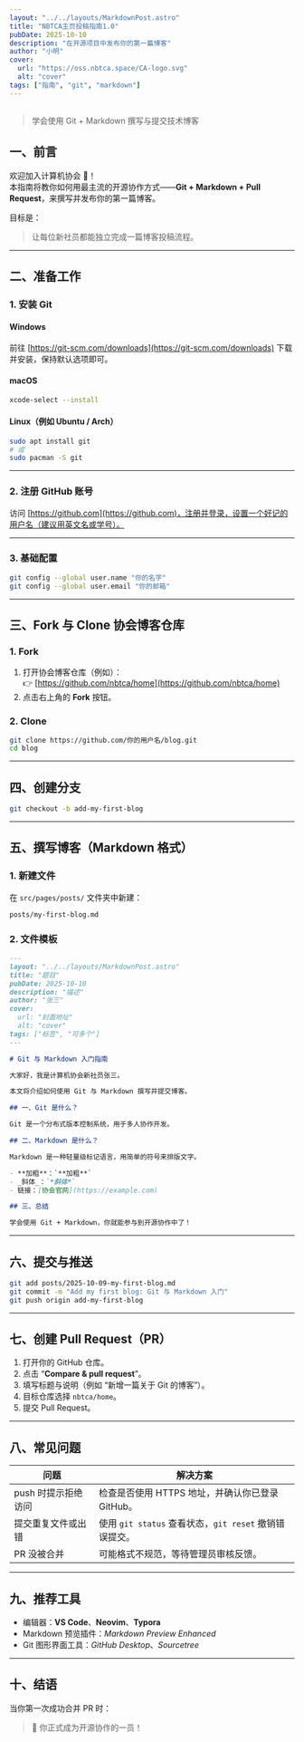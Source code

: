 ```yaml
---
layout: "../../layouts/MarkdownPost.astro"
title: "NBTCA主页投稿指南1.0"
pubDate: 2025-10-10
description: "在开源项目中发布你的第一篇博客"
author: "小明"
cover:
  url: "https://oss.nbtca.space/CA-logo.svg"
  alt: "cover"
tags: ["指南", "git", "markdown"]
---
```


<!-- markdownlint-disable-next-line MD022 -->
##
> 学会使用 Git + Markdown 撰写与提交技术博客

## 一、前言

欢迎加入计算机协会 🎉！  
本指南将教你如何用最主流的开源协作方式——**Git + Markdown + Pull Request**，来撰写并发布你的第一篇博客。

目标是：

> 让每位新社员都能独立完成一篇博客投稿流程。

---

## 二、准备工作

### 1. 安装 Git

#### Windows

前往 [https://git-scm.com/downloads](https://git-scm.com/downloads) 下载并安装，保持默认选项即可。

#### macOS

```bash
xcode-select --install
```

#### Linux（例如 Ubuntu / Arch）

```bash
sudo apt install git
# 或
sudo pacman -S git
```

---

### 2. 注册 GitHub 账号

访问 [https://github.com](https://github.com)，注册并登录，设置一个好记的用户名（建议用英文名或学号）。

---

### 3. 基础配置

```bash
git config --global user.name "你的名字"
git config --global user.email "你的邮箱"
```

---

## 三、Fork 与 Clone 协会博客仓库

### 1. Fork

1. 打开协会博客仓库（例如）：  
   👉 [https://github.com/nbtca/home](https://github.com/nbtca/home)
2. 点击右上角的 **Fork** 按钮。

### 2. Clone

```bash
git clone https://github.com/你的用户名/blog.git
cd blog
```

---

## 四、创建分支

```bash
git checkout -b add-my-first-blog
```

---

## 五、撰写博客（Markdown 格式）

### 1. 新建文件

在 `src/pages/posts/` 文件夹中新建：

```
posts/my-first-blog.md
```

### 2. 文件模板

```markdown
---
layout: "../../layouts/MarkdownPost.astro"
title: "题目"
pubDate: 2025-10-10
description: "描述"
author: "张三"
cover:
  url: "封面地址"
  alt: "cover"
tags: ["标签", "可多个"]
---

# Git 与 Markdown 入门指南

大家好，我是计算机协会新社员张三。

本文将介绍如何使用 Git 与 Markdown 撰写并提交博客。

## 一、Git 是什么？

Git 是一个分布式版本控制系统，用于多人协作开发。

## 二、Markdown 是什么？

Markdown 是一种轻量级标记语言，用简单的符号来排版文字。

- **加粗**：`**加粗**`
- _斜体_：`*斜体*`
- 链接：[协会官网](https://example.com)

## 三、总结

学会使用 Git + Markdown，你就能参与到开源协作中了！
```

---

## 六、提交与推送

```bash
git add posts/2025-10-09-my-first-blog.md
git commit -m "Add my first blog: Git 与 Markdown 入门"
git push origin add-my-first-blog
```

---

## 七、创建 Pull Request（PR）

1. 打开你的 GitHub 仓库。
2. 点击 “**Compare & pull request**”。
3. 填写标题与说明（例如 “新增一篇关于 Git 的博客”）。
4. 目标仓库选择 `nbtca/home`。
5. 提交 Pull Request。

---

## 八、常见问题

| 问题                | 解决方案                                               |
| ------------------- | ------------------------------------------------------ |
| push 时提示拒绝访问 | 检查是否使用 HTTPS 地址，并确认你已登录 GitHub。       |
| 提交重复文件或出错  | 使用 `git status` 查看状态，`git reset` 撤销错误提交。 |
| PR 没被合并         | 可能格式不规范，等待管理员审核反馈。                   |

---

## 九、推荐工具

- 编辑器：**VS Code**、**Neovim**、**Typora**
- Markdown 预览插件：_Markdown Preview Enhanced_
- Git 图形界面工具：_GitHub Desktop_、_Sourcetree_

---

## 十、结语

当你第一次成功合并 PR 时：

> 🎉 你正式成为开源协作的一员！
